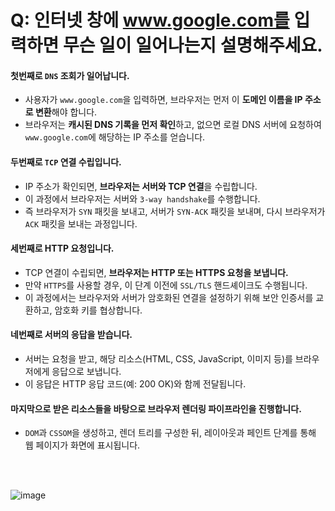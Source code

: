 # Q: 인터넷 창에 www.google.com를 입력하면 무슨 일이 일어나는지 설명해주세요.

#### 첫번째로 `DNS` 조회가 일어납니다. 
  - 사용자가 `www.google.com`을 입력하면, 브라우저는 먼저 이 **도메인 이름을 IP 주소로 변환**해야 합니다.
  - 브라우저는 **캐시된 DNS 기록을 먼저 확인**하고, 없으면 로컬 DNS 서버에 요청하여 `www.google.com`에 해당하는 IP 주소를 얻습니다.

#### 두번째로 `TCP` 연결 수립입니다.
  - IP 주소가 확인되면, **브라우저는 서버와 TCP 연결**을 수립합니다. 
  - 이 과정에서 브라우저는 서버와 `3-way handshake`를 수행합니다.
  - 즉 브라우저가 `SYN` 패킷을 보내고, 서버가 `SYN-ACK` 패킷을 보내며, 다시 브라우저가 `ACK` 패킷을 보내는 과정입니다.

#### 세번째로 HTTP 요청입니다. 
  - TCP 연결이 수립되면, **브라우저는 HTTP 또는 HTTPS 요청을 보냅니다.**
  - 만약 `HTTPS`를 사용할 경우, 이 단계 이전에 `SSL/TLS` 핸드셰이크도 수행됩니다.
  - 이 과정에서는 브라우저와 서버가 암호화된 연결을 설정하기 위해 보안 인증서를 교환하고, 암호화 키를 협상합니다.

#### 네번째로 서버의 응답을 받습니다. 
  - 서버는 요청을 받고, 해당 리소스(HTML, CSS, JavaScript, 이미지 등)를 브라우저에게 응답으로 보냅니다.
  - 이 응답은 HTTP 응답 코드(예: 200 OK)와 함께 전달됩니다.

#### 마지막으로 받은 리소스들을 바탕으로 브라우저 렌더링 파이프라인을 진행합니다. 
  - `DOM`과 `CSSOM`을 생성하고, 렌더 트리를 구성한 뒤, 레이아웃과 페인트 단계를 통해 웹 페이지가 화면에 표시됩니다.

<br/>
<br/>

![image](https://github.com/user-attachments/assets/a4be3285-7e62-428e-839e-2a2988e20f87)


